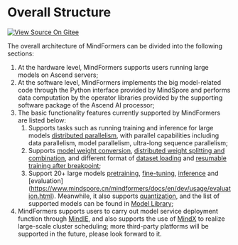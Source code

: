 # Overall Structure

[![View Source On Gitee](https://mindspore-website.obs.cn-north-4.myhuaweicloud.com/website-images/master/resource/_static/logo_source_en.svg)](https://gitee.com/mindspore/docs/blob/master/docs/mindformers/docs/source_en/start/overview.md)

The overall architecture of MindFormers can be divided into the following sections:

1. At the hardware level, MindFormers supports users running large models on Ascend servers;
2. At the software level, MindFormers implements the big model-related code through the Python interface provided by MindSpore and performs data computation by the operator libraries provided by the supporting software package of the Ascend AI processor;
3. The basic functionality features currently supported by MindFormers are listed below:
   1. Supports tasks such as running training and inference for large models [distributed parallelism](https://www.mindspore.cn/mindformers/docs/en/dev/function/distributed_parallel.html), with parallel capabilities including data parallelism, model parallelism, ultra-long sequence parallelism;
   2. Supports [model weight conversion](https://www.mindspore.cn/mindformers/docs/en/dev/function/weight_conversion.html), [distributed weight splitting and combination](https://www.mindspore.cn/mindformers/docs/en/dev/function/transform_weight.html), and different format of [dataset loading](https://www.mindspore.cn/mindformers/docs/en/dev/function/dataset.html) and [resumable training after breakpoint](https://www.mindspore.cn/mindformers/docs/en/dev/function/resume_training.html);
   3. Support 20+ large models [pretraining](https://www.mindspore.cn/mindformers/docs/en/dev/usage/pre_training.html), [fine-tuning](https://www.mindspore.cn/mindformers/docs/en/dev/usage/sft_tuning.html), [inference](https://www.mindspore.cn/mindformers/docs/en/dev/usage/inference.html) and [evaluation] (https://www.mindspore.cn/mindformers/docs/en/dev/usage/evaluation.html). Meanwhile, it also supports [quantization](https://www.mindspore.cn/mindformers/docs/en/dev/usage/quantization.html), and the list of supported models can be found in [Model Library](https://www.mindspore.cn/mindformers/docs/en/dev/start/models.html);
4. MindFormers supports users to carry out model service deployment function through [MindIE](https://www.mindspore.cn/mindformers/docs/en/dev/usage/mindie_deployment.html), and also supports the use of [MindX]( https://www.hiascend.com/software/mindx-dl) to realize large-scale cluster scheduling; more third-party platforms will be supported in the future, please look forward to it.

